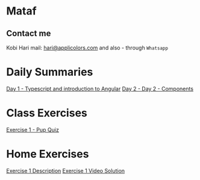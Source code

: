 # Mataf
## Contact me
Kobi Hari
mail: hari@applicolors.com
and also - through `Whatsapp`

# Daily Summaries
[Day 1 - Typescript and introduction to Angular](https://github.com/kobi2294/Mataf/wiki/Day-1---Typescript-and-introduction-to-Angular)
[Day 2 - Day 2 - Components](https://github.com/kobi2294/Mataf/wiki/Day-2---Components)

# Class Exercises
[Exercise 1 - Pup Quiz](https://github.com/kobi2294/Mataf/wiki/Exercise-1---Pop-Quiz)

# Home Exercises
[Exercise 1 Description](https://www.dropbox.com/s/rkhx8ge3lj5um6t/Description.pptx?dl=0)
[Exercise 1 Video Solution](https://www.dropbox.com/s/8ybqibl7geul9bm/Solution.mp4?dl=0)

